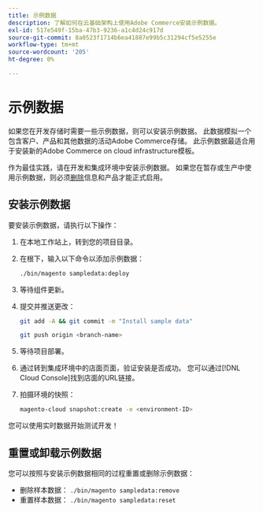 ```yaml
---
title: 示例数据
description: 了解如何在云基础架构上使用Adobe Commerce安装示例数据。
exl-id: 517e549f-15ba-47b3-9236-a1c4d24c917d
source-git-commit: 8a0523f1714b6ea41887e99b5c31294cf5e5255e
workflow-type: tm+mt
source-wordcount: '205'
ht-degree: 0%

---
```


# 示例数据

如果您在开发存储时需要一些示例数据，则可以安装示例数据。 此数据模拟一个包含客户、产品和其他数据的活动Adobe Commerce存储。 此示例数据最适合用于安装新的Adobe Commerce on cloud infrastructure模板。

作为最佳实践，请在开发和集成环境中安装示例数据。 如果您在暂存或生产中使用示例数据，则必须[删除](#reset-or-uninstall-sample-data)信息和产品才能正式启用。

## 安装示例数据

要安装示例数据，请执行以下操作：

1. 在本地工作站上，转到您的项目目录。

1. 在根下，输入以下命令以添加示例数据：

   ```bash
   ./bin/magento sampledata:deploy
   ```

1. 等待组件更新。

1. 提交并推送更改：

   ```bash
   git add -A && git commit -m "Install sample data"
   ```

   ```bash
   git push origin <branch-name>
   ```

1. 等待项目部署。

1. 通过转到集成环境中的店面页面，验证安装是否成功。 您可以通过[!DNL Cloud Console]找到店面的URL链接。

1. 拍摄环境的快照：

   ```bash
   magento-cloud snapshot:create -e <environment-ID>
   ```

您可以使用实时数据开始测试开发！

## 重置或卸载示例数据

您可以按照与安装示例数据相同的过程重置或删除示例数据：

- 删除样本数据： `./bin/magento sampledata:remove`
- 重置样本数据： `./bin/magento sampledata:reset`
